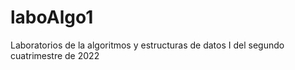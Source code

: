 # laboAlgo1
Laboratorios de la algoritmos y estructuras de datos I del segundo cuatrimestre de 2022
